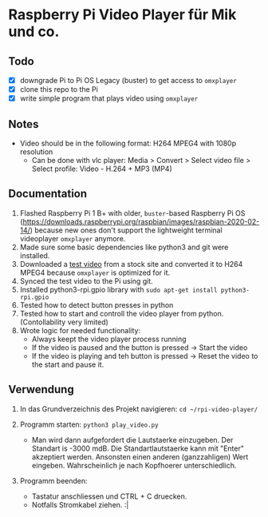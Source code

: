 # Raspberry Pi Video Player für Mik und co.
## Todo
- [x] downgrade Pi to Pi OS Legacy (buster) to get access to `omxplayer`
- [x] clone this repo to the Pi
- [x] write simple program that plays video using `omxplayer`

## Notes
- Video should be in the following format: H264 MPEG4 with 1080p resolution
  - Can be done with vlc player: Media > Convert > Select video file > Select profile: Video - H.264 + MP3 (MP4)
 
## Documentation
1. Flashed Raspberry Pi 1 B+ with older, `buster`-based Raspberry Pi OS (https://downloads.raspberrypi.org/raspbian/images/raspbian-2020-02-14/) because new ones don't support the lightweight terminal videoplayer `omxplayer` anymore.
2. Made sure some basic dependencies like python3 and git were installed.
3. Downloaded a [test video](test_video_converted.mp4) from a stock site and converted it to H264 MPEG4 because `omxplayer` is optimized for it.
4. Synced the test video to the Pi using git.
5. Installed python3-rpi.gpio library with `sudo apt-get install python3-rpi.gpio`
6. Tested how to detect button presses in python
7. Tested how to start and controll the video player from python. (Contollability very limited)
8. Wrote logic for needed functionality:
    - Always keept the video player process running
    - If the video is paused and the button is pressed -> Start the video
    - If the video is playing and teh button is pressed -> Reset the video to the start and pause it.

## Verwendung
1. In das Grundverzeichnis des Projekt navigieren: `cd ~/rpi-video-player/`
2. Programm starten: `python3 play_video.py`
    - Man wird dann aufgefordert die Lautstaerke einzugeben. Der Standart is -3000 mdB. Die Standartlautstaerke kann mit "Enter" akzeptiert werden. Ansonsten einen anderen (ganzzahligen) Wert eingeben. Wahrscheinlich je nach Kopfhoerer unterschiedlich.

3. Programm beenden: 
    - Tastatur anschliessen und CTRL + C druecken.
    - Notfalls Stromkabel ziehen. :|

